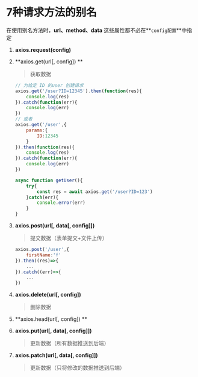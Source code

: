 # 7种请求方法的别名

在使用别名方法时，**url、method、data** 这些属性都不必在**`config配置`**中指定

1. **axios.request(config)**

2. **axios.get(url[, config])  **

   > 获取数据

   ```javascript
   // 为给定 ID 的user 创建请求
   axios.get('/user?ID=12345').then(function(res){
       console.log(res)
   }).catch(function(err){
       console.log(err)
   })
   // 或者
   axios.get('/user',{
       params:{
           ID:12345
       }
   }).then(function(res){
       console.log(res)
   }).catch(function(err){
       console.log(err)
   })
   ```

   ```javascript
   async function getUser(){
       try{
           const res = await axios.get('/user?ID=123')
       }catch(err){
           console.error(err)
       }
   }
   ```

3. **axios.post(url[, data[, config]])**

   > 提交数据（表单提交+文件上传）

   ```javascript
   axios.post('/user',{
       firstName:'f'
   }).then((res)=>{
       ...
   }).catch((err)=>{
       ...
   })
   ```

4. **axios.delete(url[, config])** 

   > 删除数据

5. **axios.head(url[, config]) **

6. **axios.put(url[, data[, config]])**

   > 更新数据（所有数据推送到后端）

7. **axios.patch(url[, data[, config]])**

   > 更新数据（只将修改的数据推送到后端）

